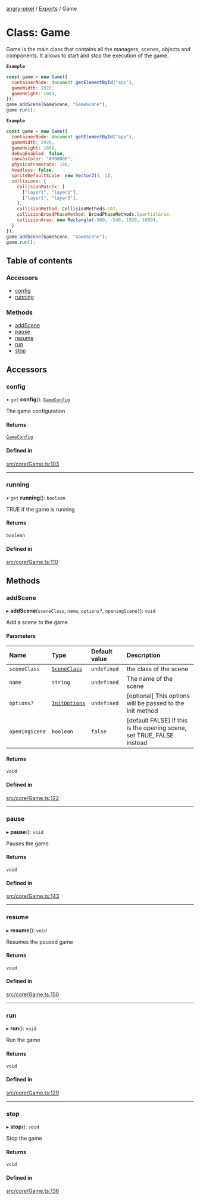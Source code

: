 [angry-pixel](../README.md) / [Exports](../modules.md) / Game

# Class: Game

Game is the main class that contains all the managers, scenes, objects and components. It allows to start and stop the execution of the game.

**`Example`**

```js
const game = new Game({
  containerNode: document.getElementById("app"),
  gameWidth: 1920,
  gameHeight: 1080,
});
game.addScene(GameScene, "GameScene");
game.run();
```

**`Example`**

```js
const game = new Game({
  containerNode: document.getElementById("app"),
  gameWidth: 1920,
  gameHeight: 1080,
  debugEnabled: false,
  canvasColor: "#000000",
  physicsFramerate: 180,
  headless: false,
  spriteDefaultScale: new Vector2(1, 1),
  collisions: {
    collisionMatrix: [
      ["layer1", "layer2"],
      ["layer1", "layer3"],
    ],
    collisionMethod: CollisionMethods.SAT,
    collisionBroadPhaseMethod: BroadPhaseMethods.SpartialGrid,
    collisionArea: new Rectangle(-960, -540, 1920, 1080),
  }
});
game.addScene(GameScene, "GameScene");
game.run();
```

## Table of contents

### Accessors

- [config](Game.md#config)
- [running](Game.md#running)

### Methods

- [addScene](Game.md#addscene)
- [pause](Game.md#pause)
- [resume](Game.md#resume)
- [run](Game.md#run)
- [stop](Game.md#stop)

## Accessors

### config

• `get` **config**(): [`GameConfig`](../interfaces/GameConfig.md)

The game configuration

#### Returns

[`GameConfig`](../interfaces/GameConfig.md)

#### Defined in

[src/core/Game.ts:103](https://github.com/angry-pixel-studio/angry-pixel-engine/blob/2e7a4eb/src/core/Game.ts#L103)

___

### running

• `get` **running**(): `boolean`

TRUE if the game is running

#### Returns

`boolean`

#### Defined in

[src/core/Game.ts:110](https://github.com/angry-pixel-studio/angry-pixel-engine/blob/2e7a4eb/src/core/Game.ts#L110)

## Methods

### addScene

▸ **addScene**(`sceneClass`, `name`, `options?`, `openingScene?`): `void`

Add a scene to the game

#### Parameters

| Name | Type | Default value | Description |
| :------ | :------ | :------ | :------ |
| `sceneClass` | [`SceneClass`](../modules.md#sceneclass) | `undefined` | the class of the scene |
| `name` | `string` | `undefined` | The name of the scene |
| `options?` | [`InitOptions`](../interfaces/InitOptions.md) | `undefined` | [optional] This options will be passed to the init method |
| `openingScene` | `boolean` | `false` | [default FALSE] If this is the opening scene, set TRUE, FALSE instead |

#### Returns

`void`

#### Defined in

[src/core/Game.ts:122](https://github.com/angry-pixel-studio/angry-pixel-engine/blob/2e7a4eb/src/core/Game.ts#L122)

___

### pause

▸ **pause**(): `void`

Pauses the game

#### Returns

`void`

#### Defined in

[src/core/Game.ts:143](https://github.com/angry-pixel-studio/angry-pixel-engine/blob/2e7a4eb/src/core/Game.ts#L143)

___

### resume

▸ **resume**(): `void`

Resumes the paused game

#### Returns

`void`

#### Defined in

[src/core/Game.ts:150](https://github.com/angry-pixel-studio/angry-pixel-engine/blob/2e7a4eb/src/core/Game.ts#L150)

___

### run

▸ **run**(): `void`

Run the game

#### Returns

`void`

#### Defined in

[src/core/Game.ts:129](https://github.com/angry-pixel-studio/angry-pixel-engine/blob/2e7a4eb/src/core/Game.ts#L129)

___

### stop

▸ **stop**(): `void`

Stop the game

#### Returns

`void`

#### Defined in

[src/core/Game.ts:136](https://github.com/angry-pixel-studio/angry-pixel-engine/blob/2e7a4eb/src/core/Game.ts#L136)
